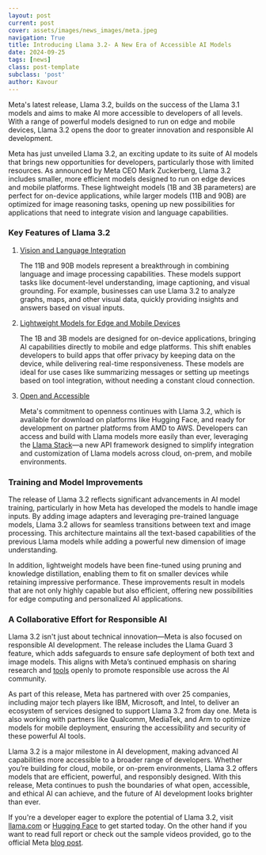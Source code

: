 ```yaml
---
layout: post
current: post
cover: assets/images/news_images/meta.jpeg
navigation: True
title: Introducing Llama 3.2- A New Era of Accessible AI Models
date: 2024-09-25
tags: [news]
class: post-template
subclass: 'post'
author: Kavour
---
```


<p>Meta's latest release, Llama 3.2, builds on the success of the Llama 3.1 models and aims to make AI more accessible to developers of all levels. With a range of powerful models designed to run on edge and mobile devices, Llama 3.2 opens the door to greater innovation and responsible AI development.</p>

<p>Meta has just unveiled Llama 3.2, an exciting update to its suite of AI models that brings new opportunities for developers, particularly those with limited resources. As announced by Meta CEO Mark Zuckerberg, Llama 3.2 includes smaller, more efficient models designed to run on edge devices and mobile platforms. These lightweight models (1B and 3B parameters) are perfect for on-device applications, while larger models (11B and 90B) are optimized for image reasoning tasks, opening up new possibilities for applications that need to integrate vision and language capabilities.</p>

<h3>Key Features of Llama 3.2</h3>
<ol>
<li> <u>Vision and Language Integration</u> </li>
<p> The 11B and 90B models represent a breakthrough in combining language and image processing capabilities. These models support tasks like document-level understanding, image captioning, and visual grounding. For example, businesses can use Llama 3.2 to analyze graphs, maps, and other visual data, quickly providing insights and answers based on visual inputs.</p>
<li> <u>Lightweight Models for Edge and Mobile Devices</u> </li>
<p>The 1B and 3B models are designed for on-device applications, bringing AI capabilities directly to mobile and edge platforms. This shift enables developers to build apps that offer privacy by keeping data on the device, while delivering real-time responsiveness. These models are ideal for use cases like summarizing messages or setting up meetings based on tool integration, without needing a constant cloud connection.</p>
<li> <u>Open and Accessible</u> </li>
<p>Meta's commitment to openness continues with Llama 3.2, which is available for download on platforms like Hugging Face, and ready for development on partner platforms from AMD to AWS. Developers can access and build with Llama models more easily than ever, leveraging the <a href='https://github.com/meta-llama/llama-stack'>Llama Stack</a>—a new API framework designed to simplify integration and customization of Llama models across cloud, on-prem, and mobile environments.</p>
</ol>

<h3>Training and Model Improvements</h3>

<p> The release of Llama 3.2 reflects significant advancements in AI model training, particularly in how Meta has developed the models to handle image inputs. By adding image adapters and leveraging pre-trained language models, Llama 3.2 allows for seamless transitions between text and image processing. This architecture maintains all the text-based capabilities of the previous Llama models while adding a powerful new dimension of image understanding.</p>

<p> In addition, lightweight models have been fine-tuned using pruning and knowledge distillation, enabling them to fit on smaller devices while retaining impressive performance. These improvements result in models that are not only highly capable but also efficient, offering new possibilities for edge computing and personalized AI applications.</p>

<h3> A Collaborative Effort for Responsible AI</h3>
<p> Llama 3.2 isn't just about technical innovation—Meta is also focused on responsible AI development. The release includes the Llama Guard 3 feature, which adds safeguards to ensure safe deployment of both text and image models. This aligns with Meta’s continued emphasis on sharing research and <a href='https://ai.meta.com/blog/responsible-ai-connect-2024/'>tools</a> openly to promote responsible use across the AI community.</p>

<p> As part of this release, Meta has partnered with over 25 companies, including major tech players like IBM, Microsoft, and Intel, to deliver an ecosystem of services designed to support Llama 3.2 from day one. Meta is also working with partners like Qualcomm, MediaTek, and Arm to optimize models for mobile deployment, ensuring the accessibility and security of these powerful AI tools.</p>

<p>Llama 3.2 is a major milestone in AI development, making advanced AI capabilities more accessible to a broader range of developers. Whether you’re building for cloud, mobile, or on-prem environments, Llama 3.2 offers models that are efficient, powerful, and responsibly designed. With this release, Meta continues to push the boundaries of what open, accessible, and ethical AI can achieve, and the future of AI development looks brighter than ever.</p>

<p> If you're a developer eager to explore the potential of Llama 3.2, visit <a href='https://llama.meta.com/'>llama.com</a> or <a href='https://huggingface.co/meta-llama'>Hugging Face</a> to get started today. On the other hand if you want to read full report or check out the sample videos provided, go to the official Meta <a href='https://ai.meta.com/blog/llama-3-2-connect-2024-vision-edge-mobile-devices/?utm_source=twitter&utm_medium=organic_social&utm_content=video&utm_campaign=llama32'>blog post</a>.</p>
